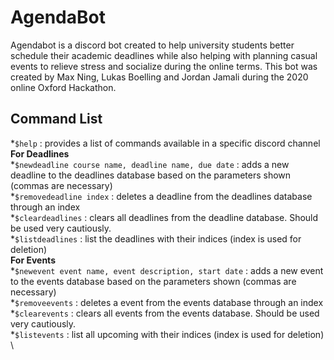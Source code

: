 # AgendaBot

Agendabot is a discord bot created to help university students better schedule their academic deadlines while also helping with planning casual events to relieve stress and socialize during the online terms. This bot was created by Max Ning, Lukas Boelling and Jordan Jamali during the 2020 online Oxford Hackathon.

## Command List
*`$help` : provides a list of commands available in a specific discord channel
**For Deadlines** \
*`$newdeadline course name, deadline name, due date` : adds a new deadline to the deadlines database based on the parameters shown (commas are necessary)\
*`$removedeadline index` : deletes a deadline from the deadlines database through an index \
*`$cleardeadlines` : clears all deadlines from the deadline database. Should be used very cautiously. \
*`$listdeadlines` : list the deadlines with their indices (index is used for deletion) \
**For Events** \
*`$newevent event name, event description, start date` : adds a new event to the events database based on the parameters shown (commas are necessary)\
*`$removeevents` : deletes a event from the events database through an index \
*`$clearevents` : clears all events from the events database. Should be used very cautiously. \
*`$listevents` : list all upcoming with their indices (index is used for deletion) \



